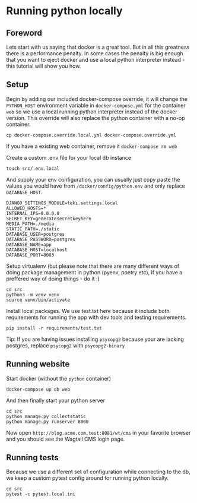 # Running python locally

## Foreword

Lets start with us saying that docker is a great tool. But in all this greatness there is a performance penalty. In some cases the penalty is big enough that you want to eject docker and use a local python interpreter instead - this tutorial will show you how.

## Setup

Begin by adding our included docker-compose override, it will change the `PYTHON_HOST` environment variable in `docker-compose.yml` for the container `web` so we use a local running python interpreter instead of the docker version. This override will also replace the python container with a no-op container.

```
cp docker-compose.override.local.yml docker-compose.override.yml
```

If you have a existing web container, remove it `docker-compose rm web`

Create a custom .env file for your local db instance

```
touch src/.env.local
```

And supply your env configuration, you can usually just copy paste the values you would have from `/docker/config/python.env` and only replace `DATABASE_HOST`.

```
DJANGO_SETTINGS_MODULE=teki.settings.local
ALLOWED_HOSTS=*
INTERNAL_IPS=0.0.0.0
SECRET_KEY=generatesecretkeyhere
MEDIA_PATH=./media
STATIC_PATH=./static
DATABASE_USER=postgres
DATABASE_PASSWORD=postgres
DATABASE_NAME=app
DATABASE_HOST=localhost
DATABASE_PORT=8083
```

Setup virtualenv (but please note that there are many different ways of doing package management in python (pyenv, poetry etc), if you have a preffered way of doing things - do it :)

```
cd src
python3 -m venv venv
source venv/bin/activate
```

Install local packages. We use test.txt here because it include both requirements for running the app with dev tools and testing requirements.

```
pip install -r requirements/test.txt
```

Tip: If you are having issues installing `psycopg2` because your are lacking postgres, replace `psycopg2` with `psycopg2-binary`

## Running website

Start docker (without the `python` container)

```
docker-compose up db web
```

And then finally start your python server

```
cd src
python manage.py collectstatic
python manage.py runserver 8000
```

Now open `http://blog.acme.com.test:8081/wt/cms` in your favorite browser and you should see the Wagtail CMS login page.

## Running tests

Because we use a different set of configuration while connecting to the db, we keep a custom pytest config around for running python locally.

```
cd src
pytest -c pytest.local.ini
```
